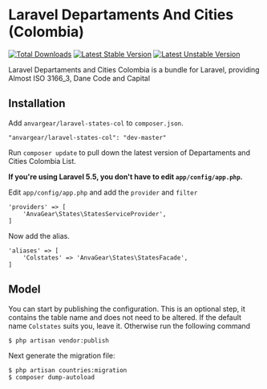 # Laravel Departaments And Cities (Colombia)

[![Total Downloads](https://poser.pugx.org/anvargear/laravel-states-col/downloads.svg)](https://packagist.org/packages/anvargear/laravel-states-col)
[![Latest Stable Version](https://poser.pugx.org/anvargear/laravel-states-col/v/stable.svg)](https://packagist.org/packages/anvargear/laravel-states-col)
[![Latest Unstable Version](https://poser.pugx.org/anvargear/laravel-states-col/v/unstable.svg)](https://packagist.org/packages/anvargear/laravel-states-col)

Laravel Departaments and Cities Colombia is a bundle for Laravel, providing Almost ISO 3166_3, Dane Code and Capital

## Installation

Add `anvargear/laravel-states-col` to `composer.json`.

    "anvargear/laravel-states-col": "dev-master"
    
Run `composer update` to pull down the latest version of Departaments and Cities Colombia List.

**If you're using Laravel 5.5, you don't have to edit `app/config/app.php`.**

Edit `app/config/app.php` and add the `provider` and `filter`

    'providers' => [
        'AnvaGear\States\StatesServiceProvider',
    ]

Now add the alias.

    'aliases' => [
        'Colstates' => 'AnvaGear\States\StatesFacade',
    ]
    
## Model

You can start by publishing the configuration. This is an optional step, it contains the table name and does not need to be altered. If the default name `Colstates` suits you, leave it. Otherwise run the following command

    $ php artisan vendor:publish
    
Next generate the migration file:

    $ php artisan countries:migration
    $ composer dump-autoload    